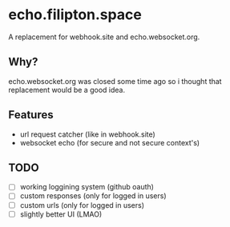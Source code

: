 # echo.filipton.space
A replacement for webhook.site and echo.websocket.org.

## Why?
echo.websocket.org was closed some time ago so i thought that replacement would be a good idea.

## Features
 - url request catcher (like in webhook.site)
 - websocket echo (for secure and not secure context's)

## TODO
 - [ ] working loggining system (github oauth)
 - [ ] custom responses (only for logged in users)
 - [ ] custom urls (only for logged in users)
 - [ ] slightly better UI (LMAO)
